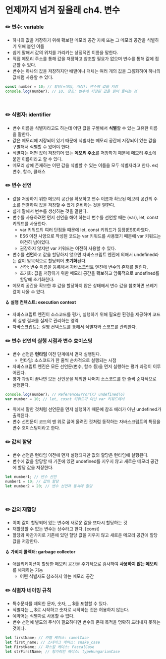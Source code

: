 # 언제까지 넘겨 짚을래 ch4. 변수

### ✏️ 변수: variable

- 하나의 값을 저장하기 위해 확보한 메모리 공간 자체 또는 그 메모리 공간을 식별하기 위해 붙인 이름
- 쉽게 말해서 값의 위치를 가리키는 상징적인 이름을 말한다.
- 직접 메모리 주소를 통해 값을 저장하고 참조할 필요가 없으며 변수를 통해 값에 접근할 수 있다.
- 변수는 하나의 값을 저장하지만 배열이나 객체는 여러 개의 값을 그룹화하여 하나의 값처럼 사용할 수 있다.

```jsx
const number = 10; // 할당(=대입, 저장): 변수에 값을 저장
console.log(number); // 10, 참조: 변수에 저장된 값을 읽어 들이는 것
```

<br />

### ✏️ 식별자: identifier

- 변수 이름을 식별자라고도 하는데 어떤 값을 구별해서 **식별**할 수 있는 고유한 이름을 말한다.
- 값은 메모리에 저장되어 있기 때문에 식별자는 메모리 공간에 저장되어 있는 값을 구별해서 식별할 수 있어야 한다.
- 식별자는 어떤 값이 저장되어 있는 **메모리 주소**를 저장하기 때문에 메모리 주소에 붙인 이름이라고 할 수 있다.
- 메모리 상에 존재하는 어떤 값을 식별할 수 있는 이름을 모두 식별자라고 한다. ex) 변수, 함수, 클래스
  <br />

### ✏️ 변수 선언

- 값을 저장하기 위한 메모리 공간을 확보하고 변수 이름과 확보된 메모리 공간의 주소를 연결하여 값을 저장할 수 있게 준비하는 것을 말한다.
- 쉽게 말해서 변수를 생성하는 것을 말한다.
- 변수를 사용하려면 먼저 선언을 해야 하는데 변수를 선언할 때는 (var), let, const 키워드를 사용한다.
  - var 키워드의 여러 단점들 때문에 let, const 키워드가 등장(ES6)하였다.
  - ES6 이전 사양으로 작성된 코드는 var 키워드를 사용했기 때문에 var 키워드는 여전히 남아있다.
  - 권장하지 않지만 var 키워드는 여전히 사용할 수 있다.
- 변수를 **선언**하고 값을 할당하지 않으면 자바스크립트 엔진에 의해서 undefined라는 값이 암묵적으로 할당되어 **초기화**된다.
  - 선언: 변수 이름을 등록해서 자바스크립트 엔진에 변수의 존재를 알린다.
  - 초기화: 값을 저장하기 위한 메모리 공간을 확보하고 암묵적으로 undefined를 할당해 초기화한다.
- 메모리 공간을 확보한 후 값을 할당하지 않은 상태에서 변수 값을 참조하면 쓰레기 값이 나올 수 있다.
  <br />

**🪝 실행 컨텍스트: execution context**

- 자바스크립트 엔진이 소스코드를 평가, 실행하기 위해 필요한 환경을 제공하며 코드의 실행 결과를 실제로 관리하는 영역
- 자바스크립트는 실행 컨텍스트를 통해서 식별자와 스코프를 관리한다.

### ✏️ 변수 선언의 실행 시점과 변수 호이스팅

- 변수 선언은 **런타임** 이전 단계에서 먼저 실행된다.
  - 런타임: 소스코드가 한 줄씩 순차적으로 실행되는 시점
- 자바스크립트 엔진은 모든 선언문(변수, 함수 등)을 먼저 실행하는 평가 과정이 이루어진다.
- 평가 과정이 끝나면 모든 선언문을 제외한 나머지 소스코드를 한 줄씩 순차적으로 실행한다.

```jsx
console.log(number); // ReferenceError(x) undefined(o)
var number = 10; // let, cosnt 키워드가 아닌 var 키워드에서
```

- 위에서 말한 것처럼 선언문을 먼저 실행하기 때문에 참조 에러가 아닌 undefined가 출력된다.
- 변수 선언문이 코드의 맨 위로 끌어 올려진 것처럼 동작하는 자바스크립트의 특징을 변수 호이스팅이라고 한다.
  <br />

### ✏️ 값의 할당

- 변수 선언은 런타임 이전에 먼저 실행되지만 값의 할당은 런타임에 실행된다.
- 변수에 값을 할당할 때 기존에 있던 undefined를 지우지 않고 새로운 메모리 공간에 할당 값을 저장한다.

```jsx
let number1; // 변수 선언
number1 = 10; // 값의 할당
let number2 = 20; // 변수 선언과 동시에 할당
```

<br />

### ✏️ 값의 재할당

- 이미 값이 할당되어 있는 변수에 새로운 값을 또다시 할당하는 것
- 재할당할 수 없는 변수는 상수라고 한다. [const]
- 할당과 마찬가지로 기존에 있던 할당 값을 지우지 않고 새로운 메모리 공간에 할당 값을 저장한다.
  <br />

**🪝 가비지 콜렉터: garbage collector**

- 애플리케이션이 할당한 메모리 공간을 주기적으로 검사하여 **사용하지 않는 메모리**를 해제하는 기능
  - 어떤 식별자도 참조하지 않는 메모리 공간
    <br />

### ✏️ 식별자 네이밍 규칙

- 특수문자를 제외한 문자, 숫자, \_, $를 포함할 수 있다.
- 식별자는 \_, $로 시작하고 숫자로 시작하는 것은 허용하지 않는다.
- 예약어는 식별자로 사용할 수 없다.
- 변수 선언에 별도의 주석이 필요하다면 변수의 존재 목적을 명확히 드러내지 못하는 것이다.

```jsx
let firstName; // 카멜 케이스: camelCase
let first_name; // 스네이크 케이스: snake_case
let FirstName; // 파스칼 케이스: PascalCase
let strFirstName; // 헝가리언 케이스: typeHungarianCase
```
